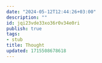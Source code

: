 ```yaml
---
date: "2024-05-12T12:44:26+03:00"
description: ""
id: jqi23vde33xo36r0v34e0ri
publish: true
tags:
- stub
title: Thought
updated: 1715508678618
---
```

